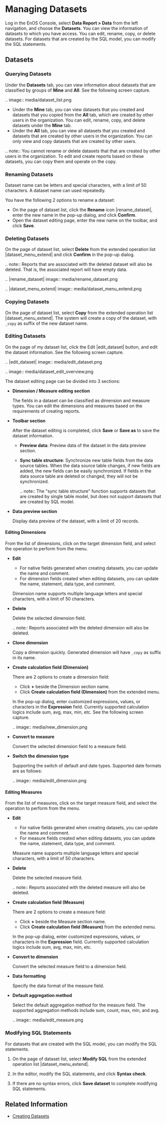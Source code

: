 # Managing Datasets

Log in the EnOS Console, select **Data Report > Data** from the left navigation, and choose the **Datasets**. You can view the information of datasets to which you have access. You can edit, rename, copy, or delete datasets. For datasets that are created by the SQL model, you can modify the SQL statements.

## Datasets

### Querying Datasets

Under the **Datasets** tab, you can view information about datasets that are classified by groups of **Mine** and **All**. See the following screen capture.

.. image:: media/dataset_list.png

- Under the **Mine** tab, you can view datasets that you created and datasets that you copied from the **All** tab, which are created by other users in the organization. You can edit, rename, copy, and delete datasets under the **Mine** tab.
- Under the **All** tab, you can view all datasets that you created and datasets that are created by other users in the organization. You can only view and copy datasets that are created by other users.

.. note:: You cannot rename or delete datasets that that are created by other users in the organization. To edit and create reports based on these datasets, you can copy them and operate on the copy.

### Renaming Datasets

Dataset name can be letters and special characters, with a limit of 50 characters. A dataset name can used repeatedly.

You have the following 2 options to rename a dataset:

- On the page of dataset list, click the **Rename** icon |rename_dataset|, enter the new name in the pop-up dialog, and click **Confirm**.
- Open the dataset editing page, enter the new name on the toolbar, and click **Save**.

### Deleting Datasets

On the page of dataset list, select **Delete** from the extended operation list |dataset_menu_extend| and click **Confirm** in the pop-up dialog.

.. note:: Reports that are associated with the deleted dataset will also be deleted. That is, the associated report will have empty data.

.. |rename_dataset| image:: media/rename_dataset.png

.. |dataset_menu_extend| image:: media/dataset_menu_extend.png

### Copying Datasets

On the page of dataset list, select **Copy** from the extended operation list |dataset_menu_extend|. The system will create a copy of the dataset, with `_copy` as suffix of the new dataset name.

### Editing Datasets

On the page of my dataset list, click the Edit |edit_dataset| button, and edit the dataset information. See the following screen capture.

.. |edit_dataset| image:: media/edit_dataset.png

.. image:: media/dataset_edit_overview.png


The dataset editing page can be divided into 3 sections:
- **Dimension / Measure editing section**

  The fields in a dataset can be classified as dimension and measure types. You can edit the dimensions and measures based on the requirements of creating reports.

- **Toolbar section**

  After the dataset editing is completed, click **Save** or **Save as** to save the dataset information.

  - **Preview data**: Preview data of the dataset in the data preview section.
  - **Sync table structure**: Synchronize new table fields from the data source tables. When the data source table changes, if new fields are added, the new fields can be easily synchronized. If fields in the data source table are deleted or changed, they will not be synchronized.

    .. note:: The "sync table structure" function supports datasets that are created by single table model, but does not support datasets that are created by SQL model.

- **Data preview section**

  Display data preview of the dataset, with a limit of 20 records.

#### Editing Dimensions

From the list of dimensions, click on the target dimension field, and select the operation to perform from the menu.

- **Edit**
  - For native fields generated when creating datasets, you can update the name and comment.
  - For dimension fields created when editing datasets, you can update the name, statement, data type, and comment.

  Dimension name supports multiple language letters and special characters, with a limit of 50 characters.

- **Delete**

  Delete the selected dimension field.

  .. note:: Reports associated with the deleted dimension will also be deleted.

- **Clone dimension**

  Copy a dimension quickly. Generated dimension will have `_copy` as suffix in its name.

- **Create calculation field (Dimension)**

  There are 2 options to create a dimension field:
  - Click **+** beside the Dimension section name.
  - Click **Create calculation field (Dimension)** from the extended menu.

  In the pop-up dialog, enter customized expressions, values, or characters in the **Expression** field. Currently supported calculation logics include sum, avg, max, min, etc. See the following screen capture.

  .. image:: media/new_dimension.png


- **Convert to measure**

  Convert the selected dimension field to a measure field.

- **Switch the dimension type**

  Supporting the switch of default and date types. Supported date formats are as follows:

  .. image:: media/edit_dimension.png


#### Editing Measures

From the list of measures, click on the target measure field, and select the operation to perform from the menu.

- **Edit**
  - For native fields generated when creating datasets, you can update the name and comment.
  - For measure fields created when editing datasets, you can update the name, statement, data type, and comment.

  Measure name supports multiple language letters and special characters, with a limit of 50 characters.

- **Delete**

  Delete the selected measure field.

  .. note:: Reports associated with the deleted measure will also be deleted.

- **Create calculation field (Measure)**

  There are 2 options to create a measure field:

  - Click **+** beside the Measure section name.
  - Click **Create calculation field (Measure)** from the extended menu.

  In the pop-up dialog, enter customized expressions, values, or characters in the **Expression** field. Currently supported calculation logics include sum, avg, max, min, etc.

- **Convert to dimension**

  Convert the selected measure field to a dimension field.

- **Data formatting**

  Specify the data format of the measure field.

- **Default aggregation method**

  Select the default aggregation method for the measure field. The supported aggregation methods include sum, count, max, min, and avg.

  .. image:: media/edit_measure.png


### Modifying SQL Statements

For datasets that are created with the SQL model, you can modify the SQL statements.

1. On the page of dataset list, select **Modify SQL** from the extended operation list |dataset_menu_extend|.

2. In the editor, modify the SQL statements, and click **Syntax check**.

3. If there are no syntax errors, click **Save dataset** to complete modifying SQL statements.

## Related Information

- [Creating Datasets](creating_dataset)
